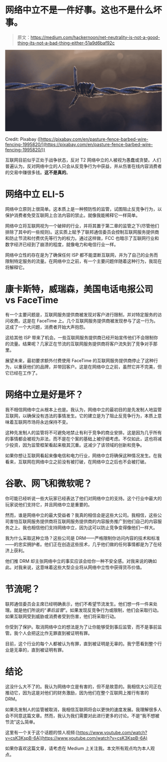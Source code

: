 # 网络中立不是一件好事。这也不是什么坏事。

> 原文：<https://medium.com/hackernoon/net-neutrality-is-not-a-good-thing-its-not-a-bad-thing-either-51a9d6baf92c>

![](img/65156cbbc5160436f581cecbaeeb9725.png)

Credit: Pixabay ([https://pixabay.com/en/pasture-fence-barbed-wire-fencing-1995820/](https://pixabay.com/en/pasture-fence-barbed-wire-fencing-1995820/))

互联网目前似乎正处于战争状态，反对 T2 网络中立的人被视为愚蠢或贪婪。人们普遍认为，反对网络中立的人只会从反竞争行为中获益，并从伤害在线内容消费者的交易中赚很多钱。**这不是真的**。

# 网络中立 ELI-5

网络中立原则上很简单。这本质上是一种预防性的监管，试图阻止反竞争行为，以保护消费者免受互联网上合法内容的禁止。就像我能稀释它一样简单。

网络中立将互联网视为一个破碎的行业，并将其置于第二章的监管之下(尽管他们排除了其中的一些规则)。这实质上赋予了联邦通信委员会控制互联网服务提供商和防止节流和付费优先等行为的权力。通过这样做，FCC 也暗示了互联网行业和数字经济已经到了崩溃的程度，就像电力和电信行业一样。

网络中立性的存在是为了确保任何 ISP 都不能垄断互联网，并为了自己的业务而限制特定服务的流量。在网络中立之前，有一个主要问题伴随着这种行为，我现在将解释它。

# 康卡斯特，威瑞森，美国电话电报公司 vs FaceTime

有一个主要问题是，互联网服务提供商被发现对客户进行限制，并对特定服务的访问收费。这是在 FaceTime 上。几个互联网服务提供商被发现参与了这一行为。这成了一个大问题，消费者开始大声抱怨。

这给其他 ISP 带来了机会。一些互联网服务提供商已经开始宣传他们不会限制你的流量。结果呢？几家正在节流的互联网服务提供商将客户流失到了竞争对手那里。

展望未来，最初要求额外付费使用 FaceTime 的互联网服务提供商停止了这种行为，以重获他们的品牌，并带回客户。这是在网络中立之前，虽然它并不完美，但它已经在工作了。

# 网络中立是好是坏？

我不相信网络中立从根本上也是。我认为，网络中立的最初目的是先发制人地监管互联网，以确保没有违法的事情发生。它的建立是为了阻止反竞争行为，本质上意味着互联网市场将永远保持不变。

这种先发制人的监管将不可避免地禁止有利于竞争的商业安排。这是因为几乎所有的事情都会被视为非法，而不是在个案的基础上被仔细考虑。不仅如此，这也将减少投资，因为监管框架看起来极其沉重。这减少了该领域的创新和竞争。

如果你想让互联网看起来像电信和电力行业，网络中立将确保这种情况发生。在我看来，互联网在网络中立之前没有被打破，在网络中立之后也不会被打破。

# 谷歌、网飞和微软呢？

你可能已经听说一些大玩家已经表达了他们对网络中立的支持。这个行业中最大的玩家说他们支持它，并且网络中立是重要的。

然而，谁是网络中立的最大受益者？我真的相信会是这些大公司。我相信，这些公司害怕互联网服务提供商将互联网服务提供商的内容服务推广到他们自己的内容服务之上。我也相信他们支持网络中立，因为这可以防止竞争变得像他们一样大。

我为什么采取这种立场？这些公司是 DRM——严格限制你访问内容的技术和标准——的忠实拥护者。他们正在创造这些技术，几乎他们做的任何事情都是为了在经济上获利。

他们推 DRM 却主张网络中立的事实应该会给你一种不安全感。对我来说的确如此。对我来说，这意味着这些大型企业将从网络中立性中获得货币价值。

# 节流呢？

联邦通信委员会主席已经明确表示，他们不希望节流发生。他们想一件一件来处理。就是他们所说的“*事后监管*”。如果发现反竞争行为或限制，他们会采取行动。如果互联网受到威胁或消费者受到伤害，他们将采取行动。

你受到了保护。取消网络中立的想法是为了让你能够受到事后监管，而不是事前监管。我个人会把这比作无罪直到被证明有罪。

目前，这个行业的每个人都被认为有罪，直到被证明是无辜的。我宁愿看到整个行业是无辜的，直到被证明有罪。

# 结论

这没什么大不了的。我认为网络中立是有害的，但不是故意的。我相信大公司正在推动它，因为这是对他们的财务激励，因为他们在整个互联网上推行有害的 DRM。

如果先发制人的监管被取消，我相信互联网将会以更快的速度发展。我理解很多人会不同意这篇文章。然而，我认为我们需要对此进行更多的讨论。不是“我不想被节流”这么简单。

这里有一个关于这个话题的惊人视频:[https://www.youtube.com/watch?v=csK3KspB-6A](https://www.youtube.com/watch?v=csK3KspB-6A)

如果你喜欢这篇文章，请考虑在 Medium 上关注我。本文所有观点均为本人观点。